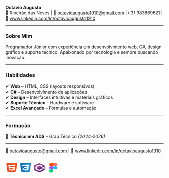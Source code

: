 **Octavio Augusto**  
📍 Ribeirão das Neves | 📧 octavioaugusto1910@gmail.com | 📞 31 983869621 | 🔗 www.linkedin.com/in/octavioaugusto1910  

---

### **Sobre Mim**  
Programador Júnior com experiência em desenvolvimento web, C#, design gráfico e suporte técnico. Apaixonado por tecnologia e sempre buscando inovação.  

---

### **Habilidades**  
✔ **Web** – HTML, CSS (layouts responsivos)  
✔ **C#** – Desenvolvimento de aplicações  
✔ **Design** – Interfaces intuitivas e materiais gráficos  
✔ **Suporte Técnico** – Hardware e software  
✔ **Excel Avançado** – Fórmulas e automação  

---

### **Formação**  
📌 **Técnico em ADS** – Grau Técnico *(2024-2026)*  

---

📧 octavioaugusto@gmail.com | 🔗 www.linkedin.com/in/octavioaugusto1910

<div style="display: inline_block"><br>
  <img align="center" alt="Octavio-HTML" height="30" width="40" src="https://raw.githubusercontent.com/devicons/devicon/master/icons/html5/html5-original.svg">
  <img align="center" alt="Octavio-CSS" height="30" width="40" src="https://raw.githubusercontent.com/devicons/devicon/master/icons/css3/css3-original.svg">
  <img align="center" alt="Octavio-C#" height="30" width="40" src="https://raw.githubusercontent.com/devicons/devicon/master/icons/csharp/csharp-original.svg">
  <img align="center" alt="Octavio-Figma" height="30" width="40" src="https://raw.githubusercontent.com/devicons/devicon/master/icons/figma/figma-original.svg">
</div>
